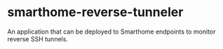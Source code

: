 smarthome-reverse-tunneler
==========================

An application that can be deployed to Smarthome endpoints to monitor reverse SSH tunnels.
